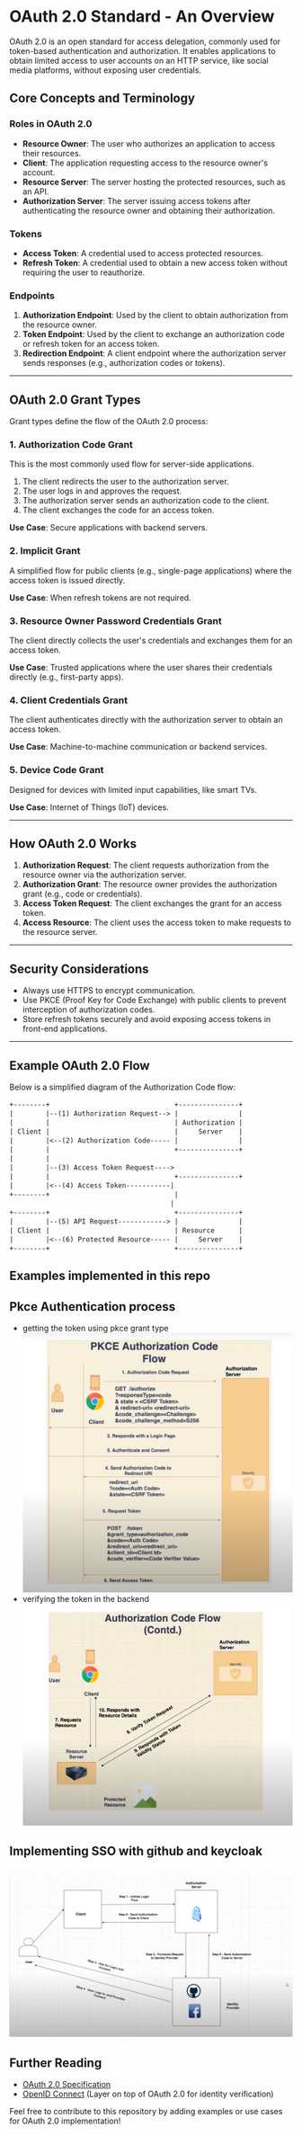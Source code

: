 # OAuth 2.0 Standard - An Overview

OAuth 2.0 is an open standard for access delegation, commonly used for token-based authentication and authorization. It enables applications to obtain limited access to user accounts on an HTTP service, like social media platforms, without exposing user credentials.

## Core Concepts and Terminology

### Roles in OAuth 2.0
- **Resource Owner**: The user who authorizes an application to access their resources.
- **Client**: The application requesting access to the resource owner's account.
- **Resource Server**: The server hosting the protected resources, such as an API.
- **Authorization Server**: The server issuing access tokens after authenticating the resource owner and obtaining their authorization.

### Tokens
- **Access Token**: A credential used to access protected resources.
- **Refresh Token**: A credential used to obtain a new access token without requiring the user to reauthorize.

### Endpoints
1. **Authorization Endpoint**: Used by the client to obtain authorization from the resource owner.
2. **Token Endpoint**: Used by the client to exchange an authorization code or refresh token for an access token.
3. **Redirection Endpoint**: A client endpoint where the authorization server sends responses (e.g., authorization codes or tokens).

---

## OAuth 2.0 Grant Types
Grant types define the flow of the OAuth 2.0 process:

### 1. Authorization Code Grant
This is the most commonly used flow for server-side applications.
1. The client redirects the user to the authorization server.
2. The user logs in and approves the request.
3. The authorization server sends an authorization code to the client.
4. The client exchanges the code for an access token.

**Use Case**: Secure applications with backend servers.

### 2. Implicit Grant
A simplified flow for public clients (e.g., single-page applications) where the access token is issued directly.

**Use Case**: When refresh tokens are not required.

### 3. Resource Owner Password Credentials Grant
The client directly collects the user's credentials and exchanges them for an access token.

**Use Case**: Trusted applications where the user shares their credentials directly (e.g., first-party apps).

### 4. Client Credentials Grant
The client authenticates directly with the authorization server to obtain an access token.

**Use Case**: Machine-to-machine communication or backend services.

### 5. Device Code Grant
Designed for devices with limited input capabilities, like smart TVs.

**Use Case**: Internet of Things (IoT) devices.

---

## How OAuth 2.0 Works

1. **Authorization Request**: The client requests authorization from the resource owner via the authorization server.
2. **Authorization Grant**: The resource owner provides the authorization grant (e.g., code or credentials).
3. **Access Token Request**: The client exchanges the grant for an access token.
4. **Access Resource**: The client uses the access token to make requests to the resource server.

---

## Security Considerations
- Always use HTTPS to encrypt communication.
- Use PKCE (Proof Key for Code Exchange) with public clients to prevent interception of authorization codes.
- Store refresh tokens securely and avoid exposing access tokens in front-end applications.

---

## Example OAuth 2.0 Flow
Below is a simplified diagram of the Authorization Code flow:

```plaintext
+--------+                               +---------------+
|        |--(1) Authorization Request--> |               |
|        |                               | Authorization |
| Client |                               |     Server    |
|        |<--(2) Authorization Code----- |               |
|        |                               +---------------+
|        |
|        |--(3) Access Token Request---->
|        |                               +---------------+
|        |<--(4) Access Token-----------|
+--------+                               |
                                        |
+--------+                               +---------------+
|        |--(5) API Request------------> |               |
| Client |                               | Resource      |
|        |<--(6) Protected Resource----- |     Server    |
+--------+                               +---------------+
```
## Examples implemented in this repo
## Pkce Authentication process
- getting the token using pkce grant type
![img.png](img.png)
- verifying the token in the backend
![img_1.png](img_1.png)
## Implementing SSO with github and keycloak
![alt text](image.png)
---

## Further Reading
- [OAuth 2.0 Specification](https://tools.ietf.org/html/rfc6749)
- [OpenID Connect](https://openid.net/connect/) (Layer on top of OAuth 2.0 for identity verification)

Feel free to contribute to this repository by adding examples or use cases for OAuth 2.0 implementation!

